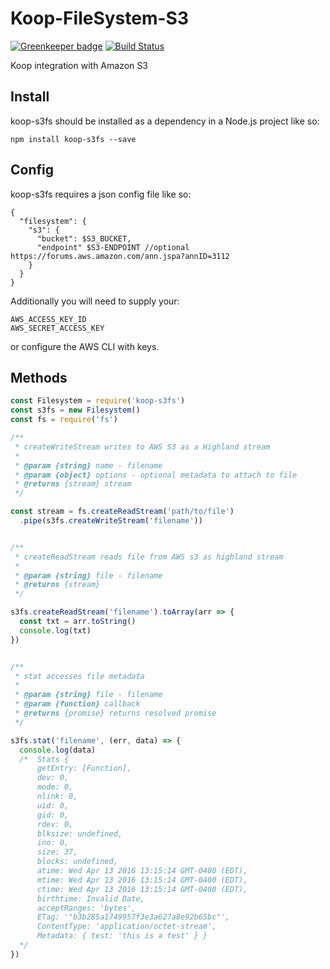 # Koop-FileSystem-S3

[![Greenkeeper badge](https://badges.greenkeeper.io/koopjs/koop-filesystem-s3.svg)](https://greenkeeper.io/)
[![Build Status](https://travis-ci.org/koopjs/koop-filesystem-s3.svg?branch=master)](https://travis-ci.org/koopjs/koop-filesystem-s3)


Koop integration with Amazon S3

## Install

koop-s3fs should be installed as a dependency in a Node.js project like so:

```
npm install koop-s3fs --save
```

## Config

koop-s3fs requires a json config file like so:

```
{
  "filesystem": {
    "s3": {
      "bucket": $S3_BUCKET,
      "endpoint" $S3-ENDPOINT //optional https://forums.aws.amazon.com/ann.jspa?annID=3112
    }
  }
}
```

Additionally you will need to supply your:

```
AWS_ACCESS_KEY_ID
AWS_SECRET_ACCESS_KEY
```
or configure the AWS CLI with keys.


## Methods

```js
const Filesystem = require('koop-s3fs')
const s3fs = new Filesystem()
const fs = require('fs')

/**
 * createWriteStream writes to AWS S3 as a Highland stream
 *
 * @param {string} name - filename
 * @param {object} options - optional metadata to attach to file
 * @returns {stream} stream
 */

const stream = fs.createReadStream('path/to/file')
  .pipe(s3fs.createWriteStream('filename'))


/**
 * createReadStream reads file from AWS s3 as highland stream
 *
 * @param {string} file - filename
 * @returns {stream}
 */

s3fs.createReadStream('filename').toArray(arr => {
  const txt = arr.toString()
  console.log(txt)
})


/**
 * stat accesses file metadata
 *
 * @param {string} file - filename
 * @param {function} callback
 * @returns {promise} returns resolved promise
 */

s3fs.stat('filename', (err, data) => {
  console.log(data)
  /*  Stats {
      getEntry: [Function],
      dev: 0,
      mode: 0,
      nlink: 0,
      uid: 0,
      gid: 0,
      rdev: 0,
      blksize: undefined,
      ino: 0,
      size: 37,
      blocks: undefined,
      atime: Wed Apr 13 2016 13:15:14 GMT-0400 (EDT),
      mtime: Wed Apr 13 2016 13:15:14 GMT-0400 (EDT),
      ctime: Wed Apr 13 2016 13:15:14 GMT-0400 (EDT),
      birthtime: Invalid Date,
      acceptRanges: 'bytes',
      ETag: '"b3b285a1749957f3e3a627a8e92b65bc"',
      ContentType: 'application/octet-stream',
      Metadata: { test: 'this is a test' } }
  */
})
```
